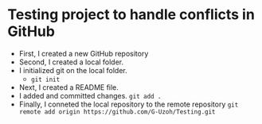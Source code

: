 # Testing project to handle conflicts in GitHub

- First, I created a new GitHub repository
- Second, I created a local folder.
- I initialized git on the local folder.
  - `git init`
- Next, I created a README file.
- I added and committed changes.
  `git add .`
- Finally, I conneted the local repository to the remote repository
  `git remote add origin https://github.com/G-Uzoh/Testing.git`
